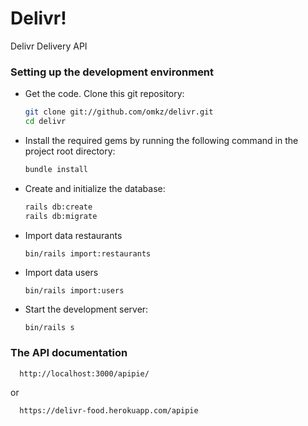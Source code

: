 # Delivr!

Delivr Delivery API


### Setting up the development environment

- Get the code. Clone this git repository:

  ```bash
  git clone git://github.com/omkz/delivr.git
  cd delivr
  ```

- Install the required gems by running the following command in the project root directory:

  ```bash
  bundle install
  ```

- Create and initialize the database:

  ```bash
  rails db:create
  rails db:migrate
  ```
- Import data restaurants
  ```
  bin/rails import:restaurants
  ```
  
- Import data users
  ```
  bin/rails import:users
  ```

- Start the development server:

  ```bash
  bin/rails s
  ```

### The API documentation
  ```
    http://localhost:3000/apipie/
  ```
or
  ```
    https://delivr-food.herokuapp.com/apipie
  ```